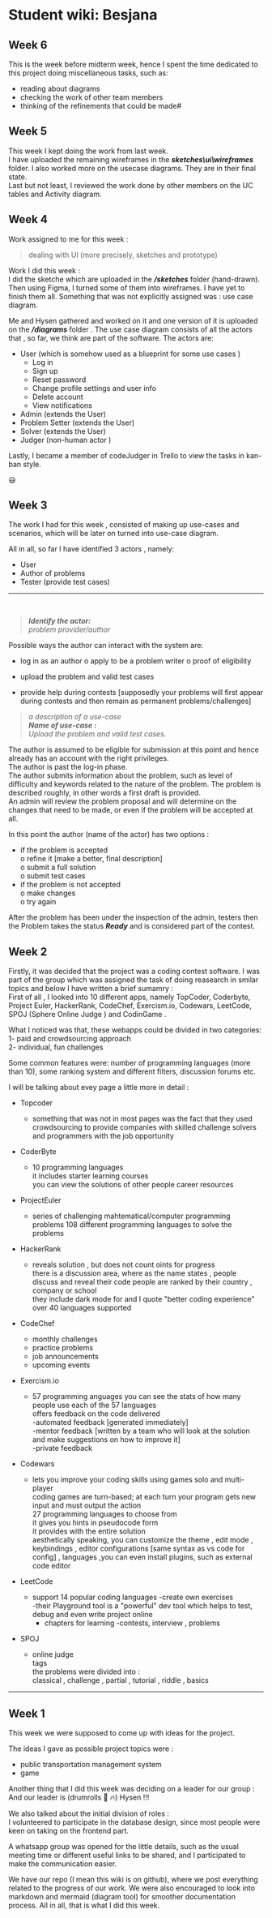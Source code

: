 # Student wiki: Besjana

##  Week 6
This is the week before midterm week, hence I spent the time dedicated to this project doing miscellaneous tasks, such as:  
- reading about diagrams 
- checking the work of other team members
- thinking of the refinements that could be made# 


##  Week 5
This week I kept doing the work from last week.  
I have uploaded the remaining wireframes in the ***sketches\ui\wireframes*** folder.
I also worked more on the usecase diagrams. They are in their final state.  
Last but not least, I reviewed the work done by other members on the UC tables and Activity diagram.


##  Week 4
Work assigned to me for this week :  
>dealing with UI  (more precisely, sketches and prototype)  

Work I did this week :  
I did the sketche which are uploaded in the ***/sketches*** folder (hand-drawn). Then using Figma, I turned some of them into wireframes. I have yet to finish them all. 
Something that was not explicitly assigned was : use case diagram.  

Me and Hysen gathered and worked on it and one version of it is uploaded on the ***/diagrams*** folder .
The use case diagram consists of all the actors that , so far, we think are part of the software.
The actors are:
-	User (which is somehow used as a blueprint for some use cases )
	- Log in
	- Sign up 
	- Reset password
	-  Change profile settings and user info
	-  Delete account 
	-  View notifications
-	Admin (extends the User)
-	Problem Setter (extends the User)
- Solver (extends the User)
- Judger (non-human actor )
 
 Lastly, I became a member of codeJudger in Trello to view the tasks in kan-ban style.

😃

##  Week 3

The work I had for this week , consisted of making up use-cases and scenarios, which will be later on turned into use-case diagram. 

All in all, so far I have identified 3 actors , namely:
- User
- Author of problems
- Tester (provide test cases)  

---
  
<br>

> ***Identify the actor:***  
*problem provider/author*

Possible ways the author can interact with the system are:
-	log in as an author
o	apply to be a problem writer
o	proof of eligibility 

-	upload the problem and valid test cases 
-	provide help during contests [supposedly your problems will first appear during contests and then remain as permanent problems/challenges]
 

> *a description of a use-case*   
***Name of use-case :***   
*Upload the problem and valid test cases.*  

The author is assumed to be eligible for submission at this point and hence already has an account with the right privileges.   
The author is past the log-in phase.  
The author submits information about the problem, such as level of difficulty and keywords related to the nature of the problem. The problem is described roughly, in other words a first draft is provided.  
An admin will review the problem proposal and will determine on the changes that need to be made, or even if the problem will be accepted at all.

In this point the author (name of the actor) has two options :
-	if the problem is accepted  
o	refine it [make a better, final description]  
o	submit a full solution  
o	submit test cases
-	if the problem is not accepted   
o	make changes   
o	try again   

After the problem has been under the inspection of the admin, testers then the Problem takes the status ***Ready*** and is considered part of the contest. 



##  Week 2  

Firstly, it was decided that the project was a coding contest software.
I was part of the group which was assigned the task of doing reasearch in smilar topics and below I have written a brief sumamry :  
First of all , I looked into 10 different apps, namely TopCoder, Coderbyte, Project Euler, HackerRank, CodeChef, Exercism.io, Codewars, LeetCode, SPOJ (Sphere Online Judge ) and CodinGame .

What I noticed was that, these webapps could be divided in two categories:  
1- paid and crowdsourcing approach   
2- individual, fun challenges

Some common features were: number of programming languages (more than 10), some ranking system and different filters, discussion forums etc.

I will be talking about evey page a little more in detail :

- Topcoder 
  - something that was not in most pages was the fact that they used crowdsourcing to provide companies with skilled challenge solvers and programmers with the job opportunity 
- CoderByte
  - 10 programming languages   
	it includes starter learning courses   
	you can view the solutions of other people
	career resources
- ProjectEuler
  - series of challenging mahtematical/computer programming problems 
	108 different programming languages to solve the problems
 
- HackerRank
  - reveals solution , but does not count oints for progress  
	there is a discussion area, where as the name states , people discuss and reveal their code
	people are ranked by their country , company or school   
	they include dark mode for and I quote "better coding experience"  
	over 40 languages supported
- CodeChef
  - monthly challenges 
  - practice problems
  - job announcements
  - upcoming events
- Exercism.io
  - 57 programming anguages 
	you can see the stats of how many people use each of the 57 languages  
    offers feedback on the code delivered   
		-automated feedback [generated immediately]  
		-mentor feedback [written by a team who will look at the solution and make suggestions on how to improve it]  
		-private feedback 
- Codewars
  - lets you improve your coding skills using games 
	solo and multi-player    
    coding games are turn-based; at each turn your program gets new input and must output the action   
	27 programming languages to choose from   
	it gives you hints  in pseudocode form   
	it provides with the entire solution  
	aesthetically speaking, you can customize the theme , edit mode , keybindings , editor configurations [same syntax as vs code for config] , languages ,you can even install plugins, such as external code editor 
- LeetCode
  - support 14 popular coding languages 
	-create own exercises  
	-their Playground tool is a "powerful" dev tool which helps to test, debug and even write project online  
	- chapters for learning
	-contests, interview , problems
- SPOJ 
  - online judge   
	tags   
	the problems were divided into :		
        classical , challenge , partial , tutorial , riddle , basics


---

##  Week 1 
This week we were supposed to come up with ideas for the project.

The ideas I gave as possible project topics were :  
-   public transportation management system 
-   game 


Another thing that I did this week was deciding on a leader for our group :  
And our leader is  (drumrolls 👏 🔥) Hysen !!!  

We also talked about the initial division of roles :  
I volunteered to participate in the database design, since most people were keen on taking on the frontend part.  

A whatsapp group was opened for the little details, such as the usual meeting time or different useful links to be shared, and I participated to make the communication easier.

We have our repo (I mean this wiki is on github), where we post everything related to the progress of our work.
We were also encouraged to look into markdown and mermaid (diagram tool) for smoother documentation process.
All in all, that is what I did this week.